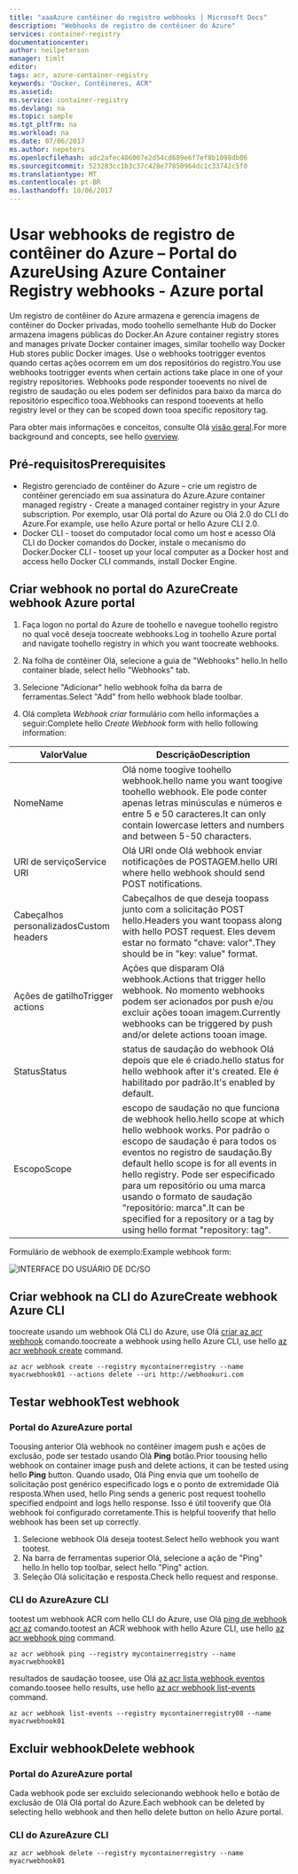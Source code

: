 ```yaml
---
title: "aaaAzure contêiner do registro webhooks | Microsoft Docs"
description: "Webhooks de registro de contêiner do Azure"
services: container-registry
documentationcenter: 
author: neilpeterson
manager: timlt
editor: 
tags: acr, azure-container-registry
keywords: "Docker, Contêineres, ACR"
ms.assetid: 
ms.service: container-registry
ms.devlang: na
ms.topic: sample
ms.tgt_pltfrm: na
ms.workload: na
ms.date: 07/06/2017
ms.author: nepeters
ms.openlocfilehash: adc2afec486007e2d54cd689e6f7ef8b1098db06
ms.sourcegitcommit: 523283cc1b3c37c428e77850964dc1c33742c5f0
ms.translationtype: MT
ms.contentlocale: pt-BR
ms.lasthandoff: 10/06/2017
---
```

# <a name="using-azure-container-registry-webhooks---azure-portal"></a><span data-ttu-id="ae9ef-104">Usar webhooks de registro de contêiner do Azure – Portal do Azure</span><span class="sxs-lookup"><span data-stu-id="ae9ef-104">Using Azure Container Registry webhooks - Azure portal</span></span>

<span data-ttu-id="ae9ef-105">Um registro de contêiner do Azure armazena e gerencia imagens de contêiner do Docker privadas, modo toohello semelhante Hub do Docker armazena imagens públicas do Docker.</span><span class="sxs-lookup"><span data-stu-id="ae9ef-105">An Azure container registry stores and manages private Docker container images, similar toohello way Docker Hub stores public Docker images.</span></span> <span data-ttu-id="ae9ef-106">Use o webhooks tootrigger eventos quando certas ações ocorrem em um dos repositórios do registro.</span><span class="sxs-lookup"><span data-stu-id="ae9ef-106">You use webhooks tootrigger events when certain actions take place in one of your registry repositories.</span></span> <span data-ttu-id="ae9ef-107">Webhooks pode responder tooevents no nível de registro de saudação ou eles podem ser definidos para baixo da marca do repositório específico tooa.</span><span class="sxs-lookup"><span data-stu-id="ae9ef-107">Webhooks can respond tooevents at hello registry level or they can be scoped down tooa specific repository tag.</span></span> 

<span data-ttu-id="ae9ef-108">Para obter mais informações e conceitos, consulte Olá [visão geral](./container-registry-intro.md).</span><span class="sxs-lookup"><span data-stu-id="ae9ef-108">For more background and concepts, see hello [overview](./container-registry-intro.md).</span></span>

## <a name="prerequisites"></a><span data-ttu-id="ae9ef-109">Pré-requisitos</span><span class="sxs-lookup"><span data-stu-id="ae9ef-109">Prerequisites</span></span> 

- <span data-ttu-id="ae9ef-110">Registro gerenciado de contêiner do Azure – crie um registro de contêiner gerenciado em sua assinatura do Azure.</span><span class="sxs-lookup"><span data-stu-id="ae9ef-110">Azure container managed registry - Create a managed container registry in your Azure subscription.</span></span> <span data-ttu-id="ae9ef-111">Por exemplo, usar Olá portal do Azure ou Olá 2.0 do CLI do Azure.</span><span class="sxs-lookup"><span data-stu-id="ae9ef-111">For example, use hello Azure portal or hello Azure CLI 2.0.</span></span> 
- <span data-ttu-id="ae9ef-112">Docker CLI - tooset do computador local como um host e acesso Olá CLI do Docker comandos do Docker, instale o mecanismo do Docker.</span><span class="sxs-lookup"><span data-stu-id="ae9ef-112">Docker CLI - tooset up your local computer as a Docker host and access hello Docker CLI commands, install Docker Engine.</span></span> 

## <a name="create-webhook-azure-portal"></a><span data-ttu-id="ae9ef-113">Criar webhook no portal do Azure</span><span class="sxs-lookup"><span data-stu-id="ae9ef-113">Create webhook Azure portal</span></span>

1. <span data-ttu-id="ae9ef-114">Faça logon no portal do Azure de toohello e navegue toohello registro no qual você deseja toocreate webhooks.</span><span class="sxs-lookup"><span data-stu-id="ae9ef-114">Log in toohello Azure portal and navigate toohello registry in which you want toocreate webhooks.</span></span> 

2. <span data-ttu-id="ae9ef-115">Na folha de contêiner Olá, selecione a guia de "Webhooks" hello.</span><span class="sxs-lookup"><span data-stu-id="ae9ef-115">In hello container blade, select hello "Webhooks" tab.</span></span> 

3. <span data-ttu-id="ae9ef-116">Selecione "Adicionar" hello webhook folha da barra de ferramentas.</span><span class="sxs-lookup"><span data-stu-id="ae9ef-116">Select "Add" from hello webhook blade toolbar.</span></span> 

4. <span data-ttu-id="ae9ef-117">Olá completa *Webhook criar* formulário com hello informações a seguir:</span><span class="sxs-lookup"><span data-stu-id="ae9ef-117">Complete hello *Create Webhook* form with hello following information:</span></span>

| <span data-ttu-id="ae9ef-118">Valor</span><span class="sxs-lookup"><span data-stu-id="ae9ef-118">Value</span></span> | <span data-ttu-id="ae9ef-119">Descrição</span><span class="sxs-lookup"><span data-stu-id="ae9ef-119">Description</span></span> |
|---|---|
| <span data-ttu-id="ae9ef-120">Nome</span><span class="sxs-lookup"><span data-stu-id="ae9ef-120">Name</span></span> | <span data-ttu-id="ae9ef-121">Olá nome toogive toohello webhook.</span><span class="sxs-lookup"><span data-stu-id="ae9ef-121">hello name you want toogive toohello webhook.</span></span> <span data-ttu-id="ae9ef-122">Ele pode conter apenas letras minúsculas e números e entre 5 e 50 caracteres.</span><span class="sxs-lookup"><span data-stu-id="ae9ef-122">It can only contain lowercase letters and numbers and between 5-50 characters.</span></span> |
| <span data-ttu-id="ae9ef-123">URI de serviço</span><span class="sxs-lookup"><span data-stu-id="ae9ef-123">Service URI</span></span> | <span data-ttu-id="ae9ef-124">Olá URI onde Olá webhook enviar notificações de POSTAGEM.</span><span class="sxs-lookup"><span data-stu-id="ae9ef-124">hello URI where hello webhook should send POST notifications.</span></span> |
| <span data-ttu-id="ae9ef-125">Cabeçalhos personalizados</span><span class="sxs-lookup"><span data-stu-id="ae9ef-125">Custom headers</span></span> | <span data-ttu-id="ae9ef-126">Cabeçalhos de que deseja toopass junto com a solicitação POST hello.</span><span class="sxs-lookup"><span data-stu-id="ae9ef-126">Headers you want toopass along with hello POST request.</span></span> <span data-ttu-id="ae9ef-127">Eles devem estar no formato "chave: valor".</span><span class="sxs-lookup"><span data-stu-id="ae9ef-127">They should be in "key: value" format.</span></span> |
| <span data-ttu-id="ae9ef-128">Ações de gatilho</span><span class="sxs-lookup"><span data-stu-id="ae9ef-128">Trigger actions</span></span> | <span data-ttu-id="ae9ef-129">Ações que disparam Olá webhook.</span><span class="sxs-lookup"><span data-stu-id="ae9ef-129">Actions that trigger hello webhook.</span></span> <span data-ttu-id="ae9ef-130">No momento webhooks podem ser acionados por push e/ou excluir ações tooan imagem.</span><span class="sxs-lookup"><span data-stu-id="ae9ef-130">Currently webhooks can be triggered by push and/or delete actions tooan image.</span></span> |
| <span data-ttu-id="ae9ef-131">Status</span><span class="sxs-lookup"><span data-stu-id="ae9ef-131">Status</span></span> | <span data-ttu-id="ae9ef-132">status de saudação do webhook Olá depois que ele é criado.</span><span class="sxs-lookup"><span data-stu-id="ae9ef-132">hello status for hello webhook after it's created.</span></span> <span data-ttu-id="ae9ef-133">Ele é habilitado por padrão.</span><span class="sxs-lookup"><span data-stu-id="ae9ef-133">It's enabled by default.</span></span> |
| <span data-ttu-id="ae9ef-134">Escopo</span><span class="sxs-lookup"><span data-stu-id="ae9ef-134">Scope</span></span> | <span data-ttu-id="ae9ef-135">escopo de saudação no que funciona de webhook hello.</span><span class="sxs-lookup"><span data-stu-id="ae9ef-135">hello scope at which hello webhook works.</span></span> <span data-ttu-id="ae9ef-136">Por padrão o escopo de saudação é para todos os eventos no registro de saudação.</span><span class="sxs-lookup"><span data-stu-id="ae9ef-136">By default hello scope is for all events in hello registry.</span></span> <span data-ttu-id="ae9ef-137">Pode ser especificado para um repositório ou uma marca usando o formato de saudação "repositório: marca".</span><span class="sxs-lookup"><span data-stu-id="ae9ef-137">It can be specified for a repository or a tag by using hello format "repository: tag".</span></span> |

<span data-ttu-id="ae9ef-138">Formulário de webhook de exemplo:</span><span class="sxs-lookup"><span data-stu-id="ae9ef-138">Example webhook form:</span></span>

![INTERFACE DO USUÁRIO DE DC/SO](./media/container-registry-webhook/webhook.png)

## <a name="create-webhook-azure-cli"></a><span data-ttu-id="ae9ef-140">Criar webhook na CLI do Azure</span><span class="sxs-lookup"><span data-stu-id="ae9ef-140">Create webhook Azure CLI</span></span>

<span data-ttu-id="ae9ef-141">toocreate usando um webhook Olá CLI do Azure, use Olá [criar az acr webhook](/cli/azure/acr/webhook#create) comando.</span><span class="sxs-lookup"><span data-stu-id="ae9ef-141">toocreate a webhook using hello Azure CLI, use hello [az acr webhook create](/cli/azure/acr/webhook#create) command.</span></span>

```azurecli-interactive
az acr webhook create --registry mycontainerregistry --name myacrwebhook01 --actions delete --uri http://webhookuri.com
```

## <a name="test-webhook"></a><span data-ttu-id="ae9ef-142">Testar webhook</span><span class="sxs-lookup"><span data-stu-id="ae9ef-142">Test webhook</span></span>

### <a name="azure-portal"></a><span data-ttu-id="ae9ef-143">Portal do Azure</span><span class="sxs-lookup"><span data-stu-id="ae9ef-143">Azure portal</span></span>

<span data-ttu-id="ae9ef-144">Toousing anterior Olá webhook no contêiner imagem push e ações de exclusão, pode ser testado usando Olá **Ping** botão.</span><span class="sxs-lookup"><span data-stu-id="ae9ef-144">Prior toousing hello webhook on container image push and delete actions, it can be tested using hello **Ping** button.</span></span> <span data-ttu-id="ae9ef-145">Quando usado, Olá Ping envia que um toohello de solicitação post genérico especificado logs e o ponto de extremidade Olá resposta.</span><span class="sxs-lookup"><span data-stu-id="ae9ef-145">When used, hello Ping sends a generic post request toohello specified endpoint and logs hello response.</span></span> <span data-ttu-id="ae9ef-146">Isso é útil tooverify que Olá webhook foi configurado corretamente.</span><span class="sxs-lookup"><span data-stu-id="ae9ef-146">This is helpful tooverify that hello webhook has been set up correctly.</span></span>

1. <span data-ttu-id="ae9ef-147">Selecione webhook Olá deseja tootest.</span><span class="sxs-lookup"><span data-stu-id="ae9ef-147">Select hello webhook you want tootest.</span></span> 
2. <span data-ttu-id="ae9ef-148">Na barra de ferramentas superior Olá, selecione a ação de "Ping" hello.</span><span class="sxs-lookup"><span data-stu-id="ae9ef-148">In hello top toolbar, select hello "Ping" action.</span></span> 
3. <span data-ttu-id="ae9ef-149">Seleção Olá solicitação e resposta.</span><span class="sxs-lookup"><span data-stu-id="ae9ef-149">Check hello request and response.</span></span>

### <a name="azure-cli"></a><span data-ttu-id="ae9ef-150">CLI do Azure</span><span class="sxs-lookup"><span data-stu-id="ae9ef-150">Azure CLI</span></span>

<span data-ttu-id="ae9ef-151">tootest um webhook ACR com hello CLI do Azure, use Olá [ping de webhook acr az](/cli/azure/acr/webhook#ping) comando.</span><span class="sxs-lookup"><span data-stu-id="ae9ef-151">tootest an ACR webhook with hello Azure CLI, use hello [az acr webhook ping](/cli/azure/acr/webhook#ping) command.</span></span>

```azurecli-interactive
az acr webhook ping --registry mycontainerregistry --name myacrwebhook01
```

<span data-ttu-id="ae9ef-152">resultados de saudação toosee, use Olá [az acr lista webhook eventos](/cli/azure/acr/webhook#list-events) comando.</span><span class="sxs-lookup"><span data-stu-id="ae9ef-152">toosee hello results, use hello [az acr webhook list-events](/cli/azure/acr/webhook#list-events) command.</span></span> 

```azurecli-interactive
az acr webhook list-events --registry mycontainerregistry08 --name myacrwebhook01
```

## <a name="delete-webhook"></a><span data-ttu-id="ae9ef-153">Excluir webhook</span><span class="sxs-lookup"><span data-stu-id="ae9ef-153">Delete webhook</span></span>

### <a name="azure-portal"></a><span data-ttu-id="ae9ef-154">Portal do Azure</span><span class="sxs-lookup"><span data-stu-id="ae9ef-154">Azure portal</span></span>

<span data-ttu-id="ae9ef-155">Cada webhook pode ser excluído selecionando webhook hello e botão de exclusão de Olá Olá portal do Azure.</span><span class="sxs-lookup"><span data-stu-id="ae9ef-155">Each webhook can be deleted by selecting hello webhook and then hello delete button on hello Azure portal.</span></span>

### <a name="azure-cli"></a><span data-ttu-id="ae9ef-156">CLI do Azure</span><span class="sxs-lookup"><span data-stu-id="ae9ef-156">Azure CLI</span></span>

```azurecli-interactive
az acr webhook delete --registry mycontainerregistry --name myacrwebhook01
```